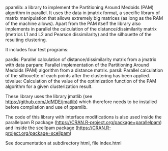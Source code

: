ppamlib: a library to implement the Partitioning Around Medoids (PAM)
algorithm in parallel.
It uses the data in jmatrix format, a specific library of matrix manipulation
that allows extremely big matrices (as long as the RAM of the machine allows).
Apart from the PAM itself the library also implements in parallel the calculation
of the distance/dissimilarity matrix (metrics L1 and L2 and Pearson dissimilarity)
and the silhouette of the resulting clustering.

It includes four test programs:

pardis: Parallel calculation of distance/dissimilarity matrix from a jmatrix with data
parpam: Parallel implementation of the Partitioning Around Medoids (PAM) algorithm from a distance matrix.
parsil: Parallel calculation of the silhouette of each points after the clustering has been applied.
tdvalue: Calculation of the value of the optimization function of the PAM algorithm for a given clusterization result.

These library uses the library jmatlib (see https://github.com/JdMDE/jmatlib) which therefore needs to be
installed before compilation and use of ppamlib.

The code of this library with interface modifications is also used inside the parallelpam R package
(https://CRAN.R-project.org/package=parallelpam) and inside the scellpam package (https://CRAN.R-project.org/package=scellpam)

See documentation at subdirectory html, file index.html
